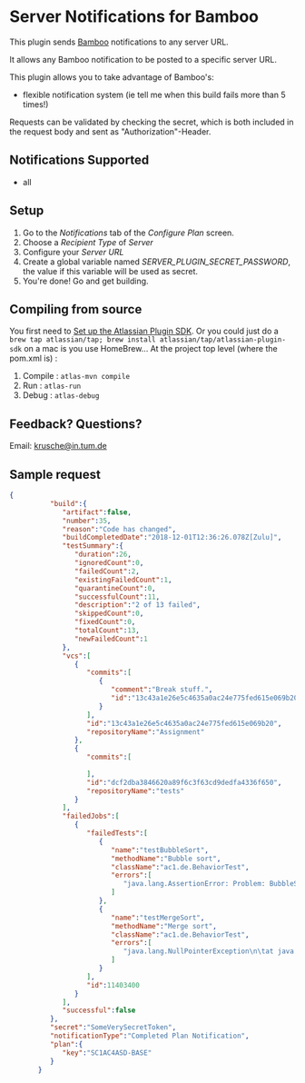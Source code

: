Server Notifications for Bamboo
==============================

This plugin sends [Bamboo](https://www.atlassian.com/software/bamboo) notifications to any server URL.

It allows any Bamboo notification to be posted to a specific server URL.

This plugin allows you to take advantage of Bamboo's:

-	flexible notification system (ie tell me when this build fails more than 5 times!)

Requests can be validated by checking the secret, which is both included in the request body and sent as "Authorization"-Header.

Notifications Supported
-----------------------

-	all

Setup
-----

1.	Go to the *Notifications* tab of the *Configure Plan* screen.
2.	Choose a *Recipient Type* of *Server*
3.	Configure your *Server URL*
4.  Create a global variable named *SERVER_PLUGIN_SECRET_PASSWORD*, the value if this variable will be used as secret.
5.	You're done! Go and get building.

Compiling from source
---------------------

You first need to [Set up the Atlassian Plugin SDK](https://developer.atlassian.com/docs/getting-started/set-up-the-atlassian-plugin-sdk-and-build-a-project). Or you could just do a `brew tap atlassian/tap; brew install atlassian/tap/atlassian-plugin-sdk` on a mac is you use HomeBrew... At the project top level (where the pom.xml is) :

1.	Compile : `atlas-mvn compile`
2.	Run : `atlas-run`
3.	Debug : `atlas-debug`

Feedback? Questions?
--------------------

Email: krusche@in.tum.de


Sample request
--------------
```json
{
          "build":{
             "artifact":false,
             "number":35,
             "reason":"Code has changed",
             "buildCompletedDate":"2018-12-01T12:36:26.078Z[Zulu]",
             "testSummary":{
                "duration":26,
                "ignoredCount":0,
                "failedCount":2,
                "existingFailedCount":1,
                "quarantineCount":0,
                "successfulCount":11,
                "description":"2 of 13 failed",
                "skippedCount":0,
                "fixedCount":0,
                "totalCount":13,
                "newFailedCount":1
             },
             "vcs":[
                {
                   "commits":[
                      {
                         "comment":"Break stuff.",
                         "id":"13c43a1e26e5c4635a0ac24e775fed615e069b20"
                      }
                   ],
                   "id":"13c43a1e26e5c4635a0ac24e775fed615e069b20",
                   "repositoryName":"Assignment"
                },
                {
                   "commits":[
       
                   ],
                   "id":"dcf2dba3846620a89f6c3f63cd9dedfa4336f650",
                   "repositoryName":"tests"
                }
             ],
             "failedJobs":[
                {
                   "failedTests":[
                      {
                         "name":"testBubbleSort",
                         "methodName":"Bubble sort",
                         "className":"ac1.de.BehaviorTest",
                         "errors":[
                            "java.lang.AssertionError: Problem: BubbleSort does not sort correctly expected:<[Mon Feb 15 00:00:00 GMT 2016, Sat Apr 15 00:00:00 GMT 2017, Fri Sep 15 00:00:00 GMT 2017, Thu Nov 08 00:00:00 GMT 2018]> but was:<[Mon Feb 15 00:00:00 GMT 2016, Sat Apr 15 00:00:00 GMT 2017, Thu Nov 08 00:00:00 GMT 2018, Fri Sep 15 00:00:00 GMT 2017]>\n\tat org.junit.Assert.fail(Assert.java:88)\n\tat org.junit.Assert.failNotEquals(Assert.java:834)\n\tat org.junit.Assert.assertEquals(Assert.java:118)\n\tat ac1.de.BehaviorTest.testBubbleSort(BehaviorTest.java:40)\n\tat sun.reflect.NativeMethodAccessorImpl.invoke0(Native Method)\n\tat sun.reflect.NativeMethodAccessorImpl.invoke(NativeMethodAccessorImpl.java:62)\n\tat sun.reflect.DelegatingMethodAccessorImpl.invoke(DelegatingMethodAccessorImpl.java:43)\n\tat java.lang.reflect.Method.invoke(Method.java:498)\n\tat org.junit.runners.model.FrameworkMethod$1.runReflectiveCall(FrameworkMethod.java:50)\n\tat org.junit.internal.runners.model.ReflectiveCallable.run(ReflectiveCallable.java:12)\n\tat org.junit.runners.model.FrameworkMethod.invokeExplosively(FrameworkMethod.java:47)\n\tat org.junit.internal.runners.statements.InvokeMethod.evaluate(InvokeMethod.java:17)\n\tat org.junit.internal.runners.statements.FailOnTimeout$CallableStatement.call(FailOnTimeout.java:298)\n\tat org.junit.internal.runners.statements.FailOnTimeout$CallableStatement.call(FailOnTimeout.java:292)\n\tat java.util.concurrent.FutureTask.run(FutureTask.java:266)\n\tat java.lang.Thread.run(Thread.java:748)\n"
                         ]
                      },
                      {
                         "name":"testMergeSort",
                         "methodName":"Merge sort",
                         "className":"ac1.de.BehaviorTest",
                         "errors":[
                            "java.lang.NullPointerException\n\tat java.util.Date.getMillisOf(Date.java:958)\n\tat java.util.Date.compareTo(Date.java:978)\n\tat ac1.de.MergeSort.merge(MergeSort.java:30)\n\tat ac1.de.MergeSort.mergesort(MergeSort.java:19)\n\tat ac1.de.MergeSort.performSort(MergeSort.java:10)\n\tat ac1.de.BehaviorTest.testMergeSort(BehaviorTest.java:46)\n\tat sun.reflect.NativeMethodAccessorImpl.invoke0(Native Method)\n\tat sun.reflect.NativeMethodAccessorImpl.invoke(NativeMethodAccessorImpl.java:62)\n\tat sun.reflect.DelegatingMethodAccessorImpl.invoke(DelegatingMethodAccessorImpl.java:43)\n\tat java.lang.reflect.Method.invoke(Method.java:498)\n\tat org.junit.runners.model.FrameworkMethod$1.runReflectiveCall(FrameworkMethod.java:50)\n\tat org.junit.internal.runners.model.ReflectiveCallable.run(ReflectiveCallable.java:12)\n\tat org.junit.runners.model.FrameworkMethod.invokeExplosively(FrameworkMethod.java:47)\n\tat org.junit.internal.runners.statements.InvokeMethod.evaluate(InvokeMethod.java:17)\n\tat org.junit.internal.runners.statements.FailOnTimeout$CallableStatement.call(FailOnTimeout.java:298)\n\tat org.junit.internal.runners.statements.FailOnTimeout$CallableStatement.call(FailOnTimeout.java:292)\n\tat java.util.concurrent.FutureTask.run(FutureTask.java:266)\n\tat java.lang.Thread.run(Thread.java:748)\n"
                         ]
                      }
                   ],
                   "id":11403400
                }
             ],
             "successful":false
          },
          "secret":"SomeVerySecretToken",
          "notificationType":"Completed Plan Notification",
          "plan":{
             "key":"SC1AC4ASD-BASE"
          }
       }

```